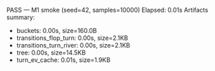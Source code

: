 PASS — M1 smoke (seed=42, samples=10000)
Elapsed: 0.01s
Artifacts summary:
- buckets: 0.00s, size=160.0B
- transitions_flop_turn: 0.00s, size=2.1KB
- transitions_turn_river: 0.00s, size=2.1KB
- tree: 0.00s, size=14.5KB
- turn_ev_cache: 0.01s, size=1.9KB